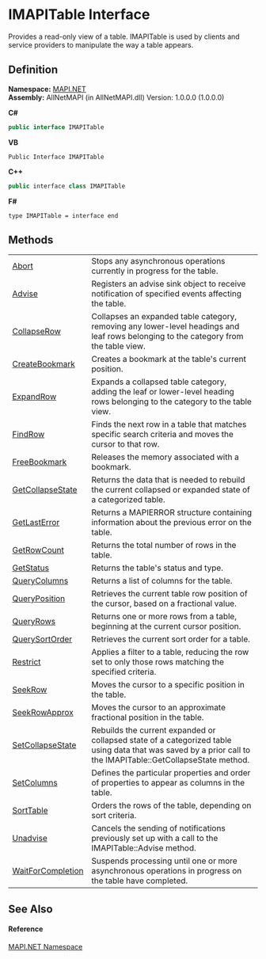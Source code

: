 # IMAPITable Interface


Provides a read-only view of a table. IMAPITable is used by clients and service providers to manipulate the way a table appears.



## Definition
**Namespace:** <a href="5bef4637-66f8-16d4-e5f4-4d0da57a1538.md">MAPI.NET</a>  
**Assembly:** AllNetMAPI (in AllNetMAPI.dll) Version: 1.0.0.0 (1.0.0.0)

**C#**
``` C#
public interface IMAPITable
```
**VB**
``` VB
Public Interface IMAPITable
```
**C++**
``` C++
public interface class IMAPITable
```
**F#**
``` F#
type IMAPITable = interface end
```



## Methods
<table>
<tr>
<td><a href="1606c72a-c68f-6764-ec37-e8fe232d325f.md">Abort</a></td>
<td>Stops any asynchronous operations currently in progress for the table.</td></tr>
<tr>
<td><a href="9185c5ab-0eae-fb7f-5487-ef73cacf6631.md">Advise</a></td>
<td>Registers an advise sink object to receive notification of specified events affecting the table.</td></tr>
<tr>
<td><a href="705945fe-3b85-89b5-43ad-edc4eb180540.md">CollapseRow</a></td>
<td>Collapses an expanded table category, removing any lower-level headings and leaf rows belonging to the category from the table view.</td></tr>
<tr>
<td><a href="da02cbed-a6fe-774e-bcaa-7206556ae44b.md">CreateBookmark</a></td>
<td>Creates a bookmark at the table's current position.</td></tr>
<tr>
<td><a href="0e6f3197-1bcb-1605-8148-5df4ea20caf5.md">ExpandRow</a></td>
<td>Expands a collapsed table category, adding the leaf or lower-level heading rows belonging to the category to the table view.</td></tr>
<tr>
<td><a href="c0d7368c-bc79-bf83-7fbd-34fc0b101e48.md">FindRow</a></td>
<td>Finds the next row in a table that matches specific search criteria and moves the cursor to that row.</td></tr>
<tr>
<td><a href="7859eed8-0919-9f1f-eb76-feb3e3007077.md">FreeBookmark</a></td>
<td>Releases the memory associated with a bookmark.</td></tr>
<tr>
<td><a href="66f23e7d-88b1-9bdf-5703-f4a486e813a4.md">GetCollapseState</a></td>
<td>Returns the data that is needed to rebuild the current collapsed or expanded state of a categorized table.</td></tr>
<tr>
<td><a href="5eee0d22-f2fb-514b-19bb-cef475294003.md">GetLastError</a></td>
<td>Returns a MAPIERROR structure containing information about the previous error on the table.</td></tr>
<tr>
<td><a href="d8d15fdc-1aa0-0ccc-e27e-2ec23e5e34f9.md">GetRowCount</a></td>
<td>Returns the total number of rows in the table.</td></tr>
<tr>
<td><a href="436182e7-86a6-df87-e5b8-9196102f69f4.md">GetStatus</a></td>
<td>Returns the table's status and type.</td></tr>
<tr>
<td><a href="20377668-5b58-3606-fae3-d8c972873f85.md">QueryColumns</a></td>
<td>Returns a list of columns for the table.</td></tr>
<tr>
<td><a href="292a11d6-33b8-ac4a-e207-140e843dd76f.md">QueryPosition</a></td>
<td>Retrieves the current table row position of the cursor, based on a fractional value.</td></tr>
<tr>
<td><a href="e45c0f3f-5a85-5fff-4b39-0002f1cce87a.md">QueryRows</a></td>
<td>Returns one or more rows from a table, beginning at the current cursor position.</td></tr>
<tr>
<td><a href="31ee6e7c-3959-4fbc-106b-70bda728bb47.md">QuerySortOrder</a></td>
<td>Retrieves the current sort order for a table.</td></tr>
<tr>
<td><a href="b365eeec-5a5a-37a7-b2c2-d086d7ae7774.md">Restrict</a></td>
<td>Applies a filter to a table, reducing the row set to only those rows matching the specified criteria.</td></tr>
<tr>
<td><a href="8a7ccbfc-ec03-eff1-b781-c1e182e81942.md">SeekRow</a></td>
<td>Moves the cursor to a specific position in the table.</td></tr>
<tr>
<td><a href="fd49cffe-d98b-3f99-1e8d-4aa6eb04c4c9.md">SeekRowApprox</a></td>
<td>Moves the cursor to an approximate fractional position in the table.</td></tr>
<tr>
<td><a href="ea0de1b0-aa9e-b049-2e39-6712563692eb.md">SetCollapseState</a></td>
<td>Rebuilds the current expanded or collapsed state of a categorized table using data that was saved by a prior call to the IMAPITable::GetCollapseState method.</td></tr>
<tr>
<td><a href="22280286-7e7a-548a-0458-1738d4ec2d23.md">SetColumns</a></td>
<td>Defines the particular properties and order of properties to appear as columns in the table.</td></tr>
<tr>
<td><a href="025b8b27-fe9d-d09e-fed4-a34436fa27fa.md">SortTable</a></td>
<td>Orders the rows of the table, depending on sort criteria.</td></tr>
<tr>
<td><a href="c6f326a4-124d-2d89-b314-e4f1009e649c.md">Unadvise</a></td>
<td>Cancels the sending of notifications previously set up with a call to the IMAPITable::Advise method.</td></tr>
<tr>
<td><a href="824355b3-7807-135f-a59b-d72abd902cdc.md">WaitForCompletion</a></td>
<td>Suspends processing until one or more asynchronous operations in progress on the table have completed.</td></tr>
</table>

## See Also


#### Reference
<a href="5bef4637-66f8-16d4-e5f4-4d0da57a1538.md">MAPI.NET Namespace</a>  
